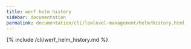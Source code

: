 ```yaml
---
title: werf helm history
sidebar: documentation
permalink: documentation/cli/lowlevel-management/helm/history.html
---
```


{% include /cli/werf_helm_history.md %}
